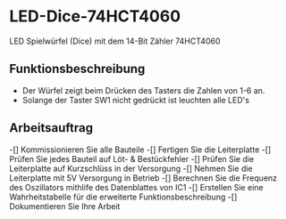 # LED-Dice-74HCT4060

 LED Spielwürfel (Dice) mit dem 14-Bit Zähler 74HCT4060

## Funktionsbeschreibung

 * Der Würfel zeigt beim Drücken des Tasters die Zahlen von 1-6 an.
 * Solange der Taster SW1 nicht gedrückt ist leuchten alle LED's


## Arbeitsauftrag

-[] Kommissionieren Sie alle Bauteile
-[] Fertigen Sie die Leiterplatte
-[] Prüfen Sie jedes Bauteil auf Löt- & Bestückfehler
-[] Prüfen Sie die Leiterplatte auf Kurzschlüss in der Versorgung
-[] Nehmen Sie die Leiterplatte mit 5V Versorgung in Betrieb
-[] Berechnen Sie die Frequenz des Oszillators mithlife des Datenblattes von IC1
-[] Erstellen Sie eine Wahrheitstabelle für die erweiterte Funktionsbeschreibung
-[] Dokumentieren Sie Ihre Arbeit
